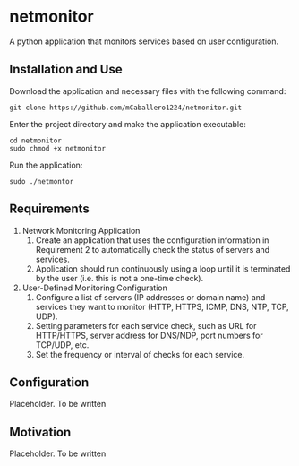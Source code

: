 # netmonitor

A python application that monitors services based on user configuration.

## Installation and Use

Download the application and necessary files with the following command:

```
git clone https://github.com/mCaballero1224/netmonitor.git
```

Enter the project directory and make the application executable:

```
cd netmonitor
sudo chmod +x netmonitor
```

Run the application:

```
sudo ./netmontor
```

## Requirements

1. Network Monitoring Application
    1. Create an application that uses the configuration information in Requirement 2 to automatically check the status of servers and services.
    2. Application should run continuously using a loop until it is terminated by the user (i.e. this is not a one-time check).
2. User-Defined Monitoring Configuration
    1. Configure a list of servers (IP addresses or domain name) and services they want to monitor (HTTP, HTTPS, ICMP, DNS, NTP, TCP, UDP).
    2. Setting parameters for each service check, such as URL for HTTP/HTTPS, server address for DNS/NDP, port numbers for TCP/UDP, etc.
    3. Set the frequency or interval of checks for each service. 

## Configuration

Placeholder. To be written

## Motivation

Placeholder. To be written
